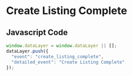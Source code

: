 # Create Listing Complete

### 

## Javascript Code
```js
window.dataLayer = window.dataLayer || [];
dataLayer.push({
  "event": "create_listing_complete",
  "detailed_event": "Create Listing Complete"
});
```








